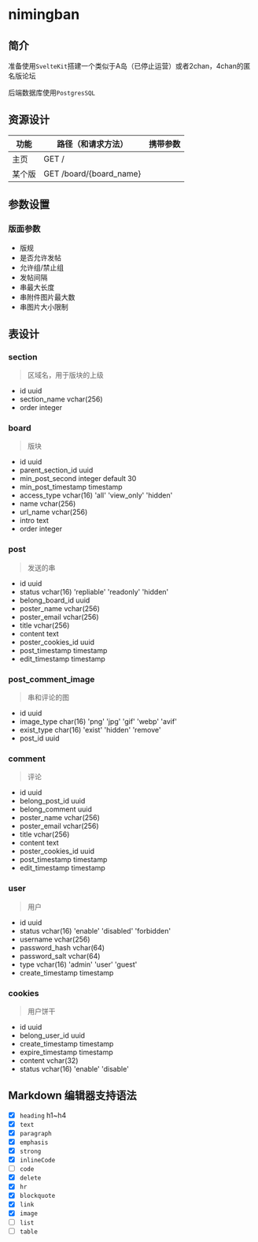# nimingban

## 简介

准备使用`SvelteKit`搭建一个类似于A岛（已停止运营）或者2chan，4chan的匿名版论坛

后端数据库使用`PostgresSQL`

## 资源设计

| 功能  | 路径（和请求方法）        | 携带参数 |
| ----  | ---------------         | ------- |
| 主页  | GET /                    |         |
| 某个版 | GET /board/{board_name} |         | 

## 参数设置

### 版面参数

* 版规
* 是否允许发帖
* 允许组/禁止组
* 发帖间隔
* 串最大长度
* 串附件图片最大数
* 串图片大小限制

## 表设计

### section 

> 区域名，用于版块的上级

* id uuid
* section_name vchar(256)
* order integer

### board

> 版块

* id uuid
* parent_section_id uuid 
* min_post_second integer default 30
* min_post_timestamp timestamp
* access_type vchar(16) 'all' 'view_only' 'hidden'
* name vchar(256)
* url_name vchar(256)
* intro text
* order integer

### post

> 发送的串

* id uuid
* status vchar(16) 'repliable' 'readonly' 'hidden'
* belong_board_id uuid
* poster_name vchar(256)
* poster_email vchar(256)
* title vchar(256)
* content text
* poster_cookies_id uuid
* post_timestamp timestamp
* edit_timestamp timestamp

### post_comment_image

> 串和评论的图

* id uuid
* image_type char(16) 'png' 'jpg' 'gif' 'webp' 'avif'
* exist_type char(16) 'exist' 'hidden' 'remove'
* post_id uuid

### comment

> 评论

* id uuid
* belong_post_id uuid
* belong_comment uuid
* poster_name vchar(256)
* poster_email vchar(256)
* title vchar(256)
* content text
* poster_cookies_id uuid
* post_timestamp timestamp
* edit_timestamp timestamp

### user

> 用户

* id uuid
* status vchar(16) 'enable' 'disabled' 'forbidden'
* username vchar(256)
* password_hash vchar(64)
* password_salt vchar(64)
* type vchar(16) 'admin' 'user' 'guest'
* create_timestamp timestamp

### cookies

> 用户饼干

* id uuid
* belong_user_id uuid
* create_timestamp timestamp
* expire_timestamp timestamp
* content vchar(32)
* status vchar(16) 'enable' 'disable' 

## Markdown 编辑器支持语法

* [x] `heading` h1~h4
* [x] `text` 
* [x] `paragraph`
* [x] `emphasis`
* [x] `strong`
* [x] `inlineCode`
* [ ] `code`
* [x] `delete`
* [x] `hr`
* [x] `blockquote`
* [x] `link`
* [x] `image`
* [ ] `list`
* [ ] `table`